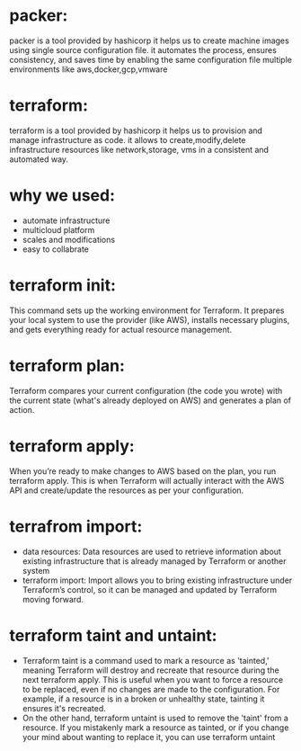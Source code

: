 # packer:
packer is a tool provided by hashicorp it helps us to create machine images using single source configuration file. it automates the process, ensures consistency, and saves time by enabling the same configuration file multiple environments like aws,docker,gcp,vmware

# terraform:
terraform is a tool provided by hashicorp it helps us to provision and manage infrastructure as code. it allows to create,modify,delete
infrastructure resources like network,storage, vms in a consistent and automated way.

# why we used:
- automate infrastructure
- multicloud platform
- scales and modifications
- easy to collabrate


# terraform init:
   This command sets up the working environment for Terraform. It prepares your local system to use the provider
   (like AWS), installs necessary plugins, and gets everything ready for actual resource management.
# terraform plan:
   Terraform compares your current configuration (the code you wrote) with the current state
   (what's already deployed on AWS) and generates a plan of action.
# terraform apply:
   When you’re ready to make changes to AWS based on the plan, you run terraform apply.
   This is when Terraform will actually interact with the AWS API and create/update the resources
   as per your configuration.

# terrafrom import:
  - data resources:
    Data resources are used to retrieve information about existing infrastructure that is already managed by Terraform or another system
  - terraform import:
    Import allows you to bring existing infrastructure under Terraform’s control, so it can be managed and updated by Terraform moving forward.
# terraform taint and untaint:
  - Terraform taint is a command used to mark a resource as 'tainted,' meaning Terraform will destroy and recreate that resource during the next terraform apply. This is useful when you want to force a resource to be replaced, even if no changes are made to the configuration. For example, if a resource is in a broken or unhealthy state, tainting it ensures it's recreated.
  - On the other hand, terraform untaint is used to remove the 'taint' from a resource. If you mistakenly mark a resource as tainted, or if you change your mind about wanting to replace it, you can use terraform untaint
